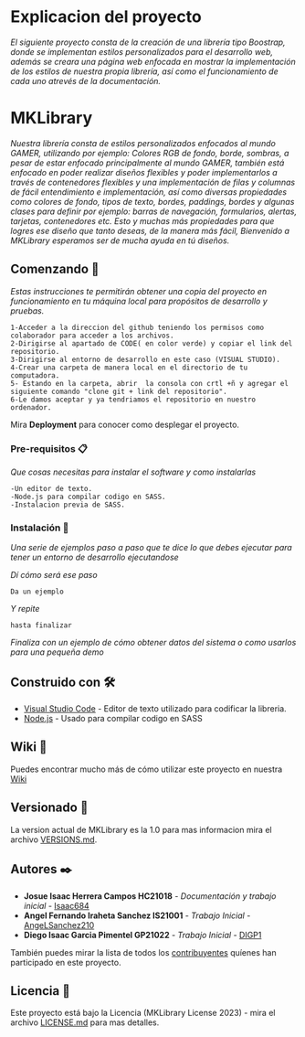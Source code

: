 # Explicacion del proyecto

_El siguiente proyecto consta de la creación de una librería tipo Boostrap, donde se implementan estilos personalizados para el desarrollo web, además se creara una página web enfocada en mostrar la implementación de los estilos de nuestra propia librería, así como el funcionamiento de cada uno atrevés de la documentación._

# MKLibrary

_Nuestra librería consta de estilos personalizados enfocados al mundo GAMER, utilizando por ejemplo: Colores RGB de fondo, borde, sombras, a pesar de estar enfocado principalmente al mundo GAMER, también está enfocado en poder realizar diseños flexibles y poder implementarlos a través de contenedores flexibles y una implementación de filas y columnas de fácil entendimiento e implementación, así como diversas propiedades como colores de fondo, tipos de texto, bordes, paddings, bordes y algunas clases para definir por ejemplo: barras de navegación, formularios, alertas, tarjetas, contenedores etc. Esto y muchas más propiedades para que logres ese diseño que tanto deseas, de la manera más fácil, Bienvenido a MKLibrary esperamos ser de mucha ayuda en tú diseños._

## Comenzando 🚀

_Estas instrucciones te permitirán obtener una copia del proyecto en funcionamiento en tu máquina local para propósitos de desarrollo y pruebas._

```
1-Acceder a la direccion del github teniendo los permisos como colaborador para acceder a los archivos.
2-Dirigirse al apartado de CODE( en color verde) y copiar el link del repositorio.  
3-Dirigirse al entorno de desarrollo en este caso (VISUAL STUDIO). 
4-Crear una carpeta de manera local en el directorio de tu computadora. 
5- Estando en la carpeta, abrir  la consola con crtl +ñ y agregar el siguiente comando "clone git + link del repositorio". 
6-Le damos aceptar y ya tendriamos el repositorio en nuestro ordenador. 

```




Mira **Deployment** para conocer como desplegar el proyecto.


### Pre-requisitos 📋

_Que cosas necesitas para instalar el software y como instalarlas_

```
-Un editor de texto.
-Node.js para compilar codigo en SASS.
-Instalacion previa de SASS.
```

### Instalación 🔧

_Una serie de ejemplos paso a paso que te dice lo que debes ejecutar para tener un entorno de desarrollo ejecutandose_

_Dí cómo será ese paso_

```
Da un ejemplo
```

_Y repite_

```
hasta finalizar
```

_Finaliza con un ejemplo de cómo obtener datos del sistema o como usarlos para una pequeña demo_

## Construido con 🛠️

* [Visual Studio Code](https://code.visualstudio.com/) - Editor de texto utilizado para codificar la libreria.
* [Node.js](https://nodejs.org/en) - Usado para compilar codigo en SASS

## Wiki 📖

Puedes encontrar mucho más de cómo utilizar este proyecto en nuestra [Wiki](https://github.com/tu/proyecto/wiki)

## Versionado 📌

La version actual de MKLibrary es la 1.0 para mas informacion mira el archivo [VERSIONS.md](VERSIONS.md).

## Autores ✒️

* **Josue Isaac Herrera Campos HC21018** - *Documentación y trabajo inicial* - [Isaac684](https://github.com/Isaac684)
* **Angel Fernando Iraheta Sanchez IS21001** - *Trabajo Inicial* - [AngeLSanchez210](https://github.com/AngeLSanchez210)
* **Diego Isaac Garcia Pimentel GP21022** - *Trabajo Inicial* - [DIGP1](https://github.com/DIGP1)

También puedes mirar la lista de todos los [contribuyentes](https://github.com/Isaac684/MKLibrary/graphs/contributors) quíenes han participado en este proyecto. 

## Licencia 📄

Este proyecto está bajo la Licencia (MKLibrary License 2023) - mira el archivo [LICENSE.md](LICENSE.md) para mas detalles.
